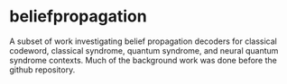 # beliefpropagation
A subset of work investigating belief propagation decoders for classical codeword, classical syndrome, quantum syndrome, and neural quantum syndrome contexts. Much of the background work was done before the github repository. 

